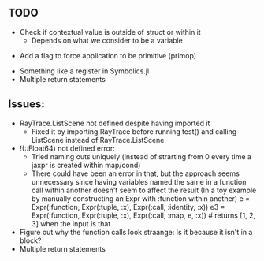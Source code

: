 ## TODO

- Check if contextual value is outside of struct or within it
  - Depends on what we consider to be a variable
+  Add a flag to force application to be primitive (primop)
- Something like a register in Symbolics.jl
- Multiple return statements

## Issues:
- RayTrace.ListScene not defined despite having imported it
  - Fixed it by importing RayTrace before running test() and calling ListScene instead of RayTrace.ListScene
- !(::Float64) not defined error: 
  - Tried naming outs uniquely (instead of strarting from 0 every time a jaxpr is created within map/cond)
  - There could have been an error in that, but the approach seems unnecessary since having variables named the same in a function call within another doesn't seem to affect the result
      (In a toy example by manually constructing an Expr with :function within another)
      e = Expr(:function, Expr(:tuple, :x), Expr(:call, :identity, :x))
      e3 = Expr(:function, Expr(:tuple, :x), Expr(:call, :map, e, :x)) # returns [1, 2, 3] when the input is that
- Figure out why the function calls look straange: Is it because it isn't in a block?
- Multiple return statements